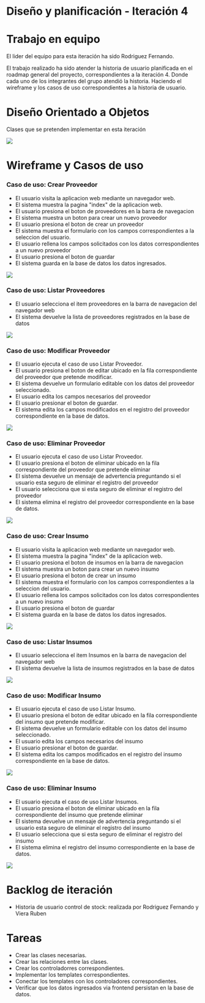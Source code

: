# Diseño y planificación - Iteración 4

# Trabajo en equipo

El lider del equipo para esta iteración ha sido Rodriguez Fernando.

El trabajo realizado ha sido atender la historia de usuario planificada en el roadmap general del proyecto, correspondientes a la iteración 4. Donde cada uno de los integrantes del grupo atendió la historia. Haciendo el wireframe y los casos de uso correspondientes a la historia de usuario.
  
# Diseño Orientado a Objetos

Clases que se pretenden implementar en esta iteración

![](imagenes/iteracion4_dominio.png)

# Wireframe y Casos de uso

### Caso de uso: Crear Proveedor

 - El usuario visita la aplicacion web mediante un navegador web.
 - El sistema muestra la pagina "index" de la aplicacion web.
 - El usuario presiona el boton de proveedores en la barra de navegacion
 - El sistema muestra un boton para crear un nuevo proveedor
 - El usuario presiona el boton de crear un proveedor
 - El sistema muestra el formulario con los campos correspondientes a la seleccion del usuario.
 - El usuario rellena los campos solicitados con los datos correspondientes a un nuevo proveedor
 - El usuario presiona el boton de guardar
 - El sistema guarda en la base de datos los datos ingresados.

![](imagenes/Crear-Proveedor.png)

### Caso de uso: Listar Proveedores
- El usuario selecciona el item proveedores en la barra de navegacion del navegador web
- El sistema devuelve la lista de proveedores registrados en la base de datos

![](imagenes/Listar-Proveedor.png)

### Caso de uso: Modificar Proveedor
- El usuario ejecuta el caso de uso Listar Proveedor.
- El usuario presiona el boton de editar ubicado en la fila correspondiente del proveedor que pretende modificar.
- El sistema devuelve un formulario editable con los datos del proveedor seleccionado.
- El usuario edita los campos necesarios del proveedor
- El usuario presionar el boton de guardar.
- El sistema edita los campos modificados en el registro del proveedor correspondiente en la base de datos.

![](imagenes/Editar-Proveedor.png)

### Caso de uso: Eliminar Proveedor
- El usuario ejecuta el caso de uso Listar Proveedor.
- El usuario presiona el boton de eliminar ubicado en la fila correspondiente del proveedor que pretende eliminar
- El sistema devuelve un mensaje de advertencia preguntando si el usuario esta seguro de eliminar el registro del proveedor
- El usuario selecciona que si esta seguro de eliminar el registro del proveedor
- El sistema elimina el registro del proveedor correspondiente en la base de datos.

![](imagenes/Eliminar-Proveedor.png)

### Caso de uso: Crear Insumo
 - El usuario visita la aplicacion web mediante un navegador web.
 - El sistema muestra la pagina "index" de la aplicacion web.
 - El usuario presiona el boton de insumos en la barra de navegacion
 - El sistema muestra un boton para crear un nuevo insumo
 - El usuario presiona el boton de crear un insumo
 - El sistema muestra el formulario con los campos correspondientes a la seleccion del usuario.
 - El usuario rellena los campos solicitados con los datos correspondientes a un nuevo insumo
 - El usuario presiona el boton de guardar
 - El sistema guarda en la base de datos los datos ingresados.

![](imagenes/Crear-Insumo.png)

### Caso de uso: Listar Insumos
- El usuario selecciona el item Insumos en la barra de navegacion del navegador web
- El sistema devuelve la lista de insumos registrados en la base de datos

![](imagenes/Listar-Insumo.png)

### Caso de uso: Modificar Insumo
- El usuario ejecuta el caso de uso Listar Insumo.
- El usuario presiona el boton de editar ubicado en la fila correspondiente del insumo que pretende modificar.
- El sistema devuelve un formulario editable con los datos del insumo seleccionado.
- El usuario edita los campos necesarios del insumo
- El usuario presionar el boton de guardar.
- El sistema edita los campos modificados en el registro del insumo correspondiente en la base de datos.

![](imagenes/Editar-Insumo.png)

### Caso de uso: Eliminar Insumo
- El usuario ejecuta el caso de uso Listar Insumos.
- El usuario presiona el boton de eliminar ubicado en la fila correspondiente del insumo que pretende eliminar
- El sistema devuelve un mensaje de advertencia preguntando si el usuario esta seguro de eliminar el registro del insumo
- El usuario selecciona que si esta seguro de eliminar el registro del insumo
- El sistema elimina el registro del insumo correspondiente en la base de datos.

![](imagenes/Eliminar-Insumo.png)
  
# Backlog de iteración

- Historia de usuario control de stock: realizada por Rodriguez Fernando y Viera Ruben

# Tareas

- Crear las clases necesarias.
- Crear las relaciones entre las clases.
- Crear los controladorres correspondientes.
- Implementar los templates correspondientes.
- Conectar los templates con los controladores correspondientes.
- Verificar que los datos ingresados via frontend persistan en la base de datos.
